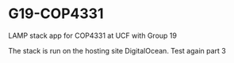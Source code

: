 # G19-COP4331
LAMP stack app for COP4331 at UCF with Group 19

The stack is run on the hosting site DigitalOcean. Test again part 3
